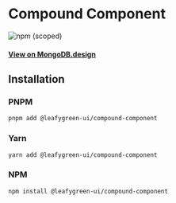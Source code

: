 
# Compound Component

![npm (scoped)](https://img.shields.io/npm/v/@leafygreen-ui/compound-component.svg)
#### [View on MongoDB.design](https://www.mongodb.design/component/compound-component/live-example/)

## Installation

### PNPM

```shell
pnpm add @leafygreen-ui/compound-component
```

### Yarn

```shell
yarn add @leafygreen-ui/compound-component
```

### NPM

```shell
npm install @leafygreen-ui/compound-component
```

